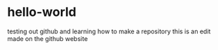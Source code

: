 # hello-world
testing out github and learning how to make a repository
this is an edit made on the github website
